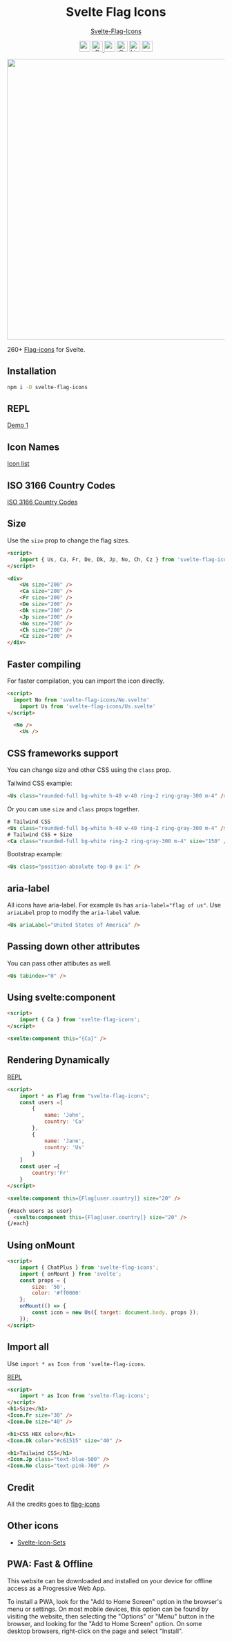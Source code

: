<h1 align="center">Svelte Flag Icons</h1>

<p align="center">
<a href="https://svelte-flag-icons.codewithshin.com/">Svelte-Flag-Icons</a>
</p>

<p align="center">
<a href="https://github.com/sponsors/shinokada" target="_blank"><img src="https://img.shields.io/static/v1?label=Sponsor&message=%E2%9D%A4&logo=GitHub&color=%23fe8e86" height="25"></a>
<a href="https://developer.mozilla.org/en-US/docs/Web/Progressive_web_apps" target="_blank"><img src="https://img.shields.io/badge/PWA-enabled-brightgreen" alt="PWA Shield" height="25">
</a>
<a href="https://www.npmjs.com/package/svelte-flag-icons" rel="nofollow" target="_blank"><img src="https://img.shields.io/npm/v/svelte-flag-icons" alt="npm" height="25"></a>
<a href="https://twitter.com/shinokada" rel="nofollow" target="_blank"><img src="https://img.shields.io/badge/created%20by-@shinokada-4BBAAB.svg" alt="Created by Shin Okada" height="25"></a>
<a href="https://opensource.org/licenses/MIT" rel="nofollow" target="_blank"><img src="https://img.shields.io/github/license/shinokada/svelte-flag-icons" alt="License" height="25"></a>
<a href="https://www.npmjs.com/package/svelte-flag-icons" rel="nofollow" target="_blank"><img src="https://img.shields.io/npm/dw/svelte-flag-icons.svg" alt="npm" height="25"></a>
</p>

<p align="center">
<img src="/static/images/flag-icons-optimized.png" width="650" />
</p>

260+ [Flag-icons](https://github.com/lipis/flag-icons) for Svelte. 

## Installation

```sh
npm i -D svelte-flag-icons
```

## REPL

[Demo 1](https://svelte.dev/repl/754f6d9e949441978f1073b68437129f)


## Icon Names

[Icon list](/icon-list.md)

## ISO 3166 Country Codes

[ISO 3166 Country Codes](/iso-3166-country-codes.md)

## Size

Use the `size` prop to change the flag sizes.

```html
<script>
	import { Us, Ca, Fr, De, Dk, Jp, No, Ch, Cz } from 'svelte-flag-icons';
</script>

<div>
	<Us size="200" />
	<Ca size="200" />
	<Fr size="200" />
	<De size="200" />
	<Dk size="200" />
	<Jp size="200" />
	<No size="200" />
	<Ch size="200" />
	<Cz size="200" />
</div>
```

## Faster compiling

For faster compilation, you can import the icon directly.

```html
<script>
  import No from 'svelte-flag-icons/No.svelte'
	import Us from 'svelte-flag-icons/Us.svelte'
</script>

  <No />
	<Us />
```

## CSS frameworks support

You can change size and other CSS using the `class` prop.

Tailwind CSS example:

```html
<Us class="rounded-full bg-white h-40 w-40 ring-2 ring-gray-300 m-4" />
```

Or you can use `size` and `class` props together.

```html
# Tailwind CSS
<Us class="rounded-full bg-white h-40 w-40 ring-2 ring-gray-300 m-4" />
# Tailwind CSS + Size
<Ca class="rounded-full bg-white ring-2 ring-gray-300 m-4" size="150" />
```

Bootstrap example:

```html
<Us class="position-absolute top-0 px-1" />
```

## aria-label

All icons have aria-label. For example `Us` has `aria-label="flag of us"`.
Use `ariaLabel` prop to modify the `aria-label` value.

```html
<Us ariaLabel="United States of America" />
```

## Passing down other attributes

You can pass other attibutes as well.

```html
<Us tabindex="0" />
```

## Using svelte:component

```html
<script>
	import { Ca } from 'svelte-flag-icons';
</script>

<svelte:component this="{Ca}" />
```

## Rendering Dynamically

[REPL](https://svelte.dev/repl/e986f22713d34ec2b5e8fdd98301f936?version=3.55.1)

```html
<script>
    import * as Flag from "svelte-flag-icons";
	const users =[
		{
			name: 'John',
			country: 'Ca'
		},
		{
			name: 'Jane',
			country: 'Us'
		}
	]
	const user ={
		country:'Fr'
	}
</script>

<svelte:component this={Flag[user.country]} size="20" />

{#each users as user}
  <svelte:component this={Flag[user.country]} size="20" />
{/each}
```

## Using onMount

```html
<script>
	import { ChatPlus } from 'svelte-flag-icons';
	import { onMount } from 'svelte';
	const props = {
		size: '50',
		color: '#ff0000'
	};
	onMount(() => {
		const icon = new Us({ target: document.body, props });
	});
</script>
```

## Import all

Use `import * as Icon from 'svelte-flag-icons`.

[REPL](https://svelte.dev/repl/754f6d9e949441978f1073b68437129f?version=3.48.0)

```html
<script>
	import * as Icon from 'svelte-flag-icons';
</script>
<h1>Size</h1>
<Icon.Fr size="30" />
<Icon.De size="40" />

<h1>CSS HEX color</h1>
<Icon.Dk color="#c61515" size="40" />

<h1>Tailwind CSS</h1>
<Icon.Jp class="text-blue-500" />
<Icon.No class="text-pink-700" />
```

## Credit

All the credits goes to [flag-icons](https://github.com/lipis/flag-icons)

## Other icons

- [Svelte-Icon-Sets](https://svelte-svg-icons.vercel.app/)

## PWA: Fast & Offline

This website can be downloaded and installed on your device for offline access as a Progressive Web App.

To install a PWA, look for the "Add to Home Screen" option in the browser's menu or settings. On most mobile devices, this option can be found by visiting the website, then selecting the "Options" or "Menu" button in the browser, and looking for the "Add to Home Screen" option. On some desktop browsers, right-click on the page and select "Install".